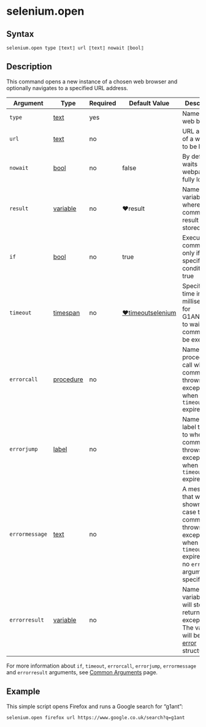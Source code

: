 # selenium.open

## Syntax

```G1ANT
selenium.open type ⟦text⟧ url ⟦text⟧ nowait ⟦bool⟧
```

## Description

This command opens a new instance of a chosen web browser and optionally navigates to a specified URL address.

| Argument | Type | Required | Default Value | Description |
| -------- | ---- | -------- | ------------- | ----------- |
|`type`| [text](../../G1ANT.Language/Structures/TextStructure.md) | yes|  | Name of a web browser |
|`url`| [text](../../G1ANT.Language/Structures/TextStructure.md) | no|  | URL address of a webpage to be loaded |
|`nowait` | [bool](../../G1ANT.Language/Structures/BooleanStructure.md) | no | false | By default, waits until the webpage fully loads |
|`result` | [variable](../../G1ANT.Language/Structures/VariableStructure.md) | no | ♥result  | Name of a variable where the command's result will be stored |
| `if`           | [bool](../../G1ANT.Language/Structures/BooleanStructure.md) | no       | true                                                        | Executes the command only if a specified condition is true   |
| `timeout`      | [timespan](../../G1ANT.Language/Structures/TimeSpanStructure.md) | no       | [♥timeoutselenium](../Variables/TimeoutSeleniumVariable.md) | Specifies time in milliseconds for G1ANT.Robot to wait for the command to be executed |
| `errorcall`    | [procedure](../../G1ANT.Language/Structures/ProcedureStructure.md) | no       |                                                             | Name of a procedure to call when the command throws an exception or when a given `timeout` expires |
| `errorjump`    | [label](../../G1ANT.Language/Structures/LabelStructure.md) | no       |                                                             | Name of the label to jump to when the command throws an exception or when a given `timeout` expires |
| `errormessage` | [text](../../G1ANT.Language/Structures/TextStructure.md) | no       |                                                             | A message that will be shown in case the command throws an exception or when a given `timeout` expires, and no `errorjump` argument is specified |
| `errorresult`  | [variable](../../G1ANT.Language/Structures/VariableStructure.md) | no       |                                                             | Name of a variable that will store the returned exception. The variable will be of [error](../../G1ANT.Language/Structures/ErrorStructure.md) structure  |

For more information about `if`, `timeout`, `errorcall`, `errorjump`, `errormessage` and `errorresult` arguments, see [Common Arguments](../../../appendices/common-arguments.md) page.

## Example

This simple script opens Firefox and runs a Google search for “g1ant”:

```G1ANT
selenium.open firefox url https://www.google.co.uk/search?q=g1ant
```

